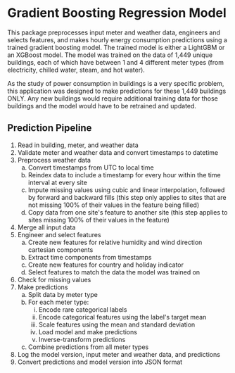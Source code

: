 # Gradient Boosting Regression Model

This package preprocesses input meter and weather data, engineers and selects features, and makes hourly energy consumption predictions using a trained gradient boosting model. The trained model is either a LightGBM or an XGBoost model. The model was trained on the data of 1,449 unique buildings, each of which have between 1 and 4 different meter types (from electricity, chilled water, steam, and hot water).

As the study of power consumption in buildings is a very specific problem, this application was designed to make predictions for these 1,449 buildings ONLY. Any new buildings would require additional training data for those buildings and the model would have to be retrained and updated.

## Prediction Pipeline

<ol>
    <li>Read in building, meter, and weather data</li>
    <li>Validate meter and weather data and convert timestamps to datetime</li>
    <li>Preprocess weather data<ol>
        <li type='a'>Convert timestamps from UTC to local time</li>
        <li type='a'>Reindex data to include a timestamp for every hour within the time interval at every site</li>
        <li type='a'>Impute missing values using cubic and linear interpolation, followed by forward and backward fills (this step only applies to sites that are not missing 100% of their values in the feature being filled)</li>
        <li type='a'>Copy data from one site's feature to another site (this step applies to sites missing 100% of their values in the feature)</li>
    </ol></li>
    <li>Merge all input data</li>
    <li>Engineer and select features<ol>
        <li type='a'>Create new features for relative humidity and wind direction cartesian components</li>
        <li type='a'>Extract time components from timestamps</li>
        <li type='a'>Create new features for country and holiday indicator</li>
        <li type='a'>Select features to match the data the model was trained on</li>
    </ol></li>
    <li>Check for missing values</li>
    <li>Make predictions<ol>
        <li type='a'>Split data by meter type</li>
        <li type='a'>For each meter type:<ol>
            <li type='i'>Encode rare categorical labels</li>
            <li type='i'>Encode categorical features using the label's target mean</li>
            <li type='i'>Scale features using the mean and standard deviation</li>
            <li type='i'>Load model and make predictions</li>
            <li type='i'>Inverse-transform predictions</li>
        </ol></li>
        <li type='a'>Combine predictions from all meter types</li>
    </ol></li>
    <li>Log the model version, input meter and weather data, and predictions</li>
    <li>Convert predictions and model version into JSON format</li>
</ol>